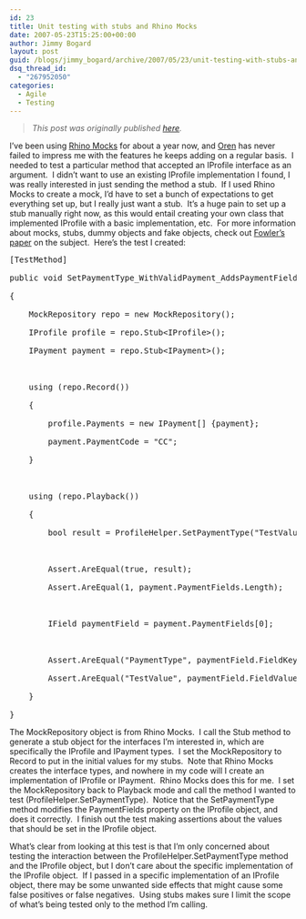 ```yaml
---
id: 23
title: Unit testing with stubs and Rhino Mocks
date: 2007-05-23T15:25:00+00:00
author: Jimmy Bogard
layout: post
guid: /blogs/jimmy_bogard/archive/2007/05/23/unit-testing-with-stubs-and-rhino-mocks.aspx
dsq_thread_id:
  - "267952050"
categories:
  - Agile
  - Testing
---
```

> _This post was originally published [here](http://grabbagoft.blogspot.com/2007/06/unit-testing-with-stubs-and-rhino-mocks.html)._

I&#8217;ve been using [Rhino Mocks](http://www.ayende.com/projects/rhino-mocks.aspx) for about a year now, and&nbsp;[Oren](http://www.ayende.com/Blog/) has never failed to impress me with the&nbsp;features he keeps adding on a regular basis.&nbsp; I needed to test a particular method that accepted an IProfile interface&nbsp;as an argument.&nbsp; I didn&#8217;t want to use an existing IProfile implementation I found, I was really interested in just sending the method a stub.&nbsp; If I used Rhino Mocks to create a mock, I&#8217;d have to set a bunch of expectations to get everything set up, but I really just want a stub.&nbsp; It&#8217;s a huge pain to set up a stub manually right now, as this would entail creating your own class that implemented IProfile with a basic implementation, etc.&nbsp; For more information about mocks, stubs, dummy objects and fake objects, check out [Fowler&#8217;s paper](http://www.martinfowler.com/articles/mocksArentStubs.html) on the subject.&nbsp; Here&#8217;s the test I created:

<div class="CodeFormatContainer">
  <pre>[TestMethod]<br />
<span class="kwrd">public</span> <span class="kwrd">void</span> SetPaymentType_WithValidPayment_AddsPaymentFieldToPaymentFields()<br />
{<br />
&nbsp;&nbsp;&nbsp;&nbsp;MockRepository repo = <span class="kwrd">new</span> MockRepository();<br />
&nbsp;&nbsp;&nbsp;&nbsp;IProfile profile = repo.Stub&lt;IProfile&gt;();<br />
&nbsp;&nbsp;&nbsp;&nbsp;IPayment payment = repo.Stub&lt;IPayment&gt;();<br />
<br />
&nbsp;&nbsp;&nbsp;&nbsp;<span class="kwrd">using</span> (repo.Record())<br />
&nbsp;&nbsp;&nbsp;&nbsp;{<br />
&nbsp;&nbsp;&nbsp;&nbsp;&nbsp;&nbsp;&nbsp;&nbsp;profile.Payments = <span class="kwrd">new</span> IPayment[] {payment};<br />
&nbsp;&nbsp;&nbsp;&nbsp;&nbsp;&nbsp;&nbsp;&nbsp;payment.PaymentCode = <span class="str">"CC"</span>;<br />
&nbsp;&nbsp;&nbsp;&nbsp;}<br />
<br />
&nbsp;&nbsp;&nbsp;&nbsp;<span class="kwrd">using</span> (repo.Playback())<br />
&nbsp;&nbsp;&nbsp;&nbsp;{<br />
&nbsp;&nbsp;&nbsp;&nbsp;&nbsp;&nbsp;&nbsp;&nbsp;<span class="kwrd">bool</span> result = ProfileHelper.SetPaymentType(<span class="str">"TestValue"</span>, profile);<br />
<br />
&nbsp;&nbsp;&nbsp;&nbsp;&nbsp;&nbsp;&nbsp;&nbsp;Assert.AreEqual(<span class="kwrd">true</span>, result);<br />
&nbsp;&nbsp;&nbsp;&nbsp;&nbsp;&nbsp;&nbsp;&nbsp;Assert.AreEqual(1, payment.PaymentFields.Length);<br />
<br />
&nbsp;&nbsp;&nbsp;&nbsp;&nbsp;&nbsp;&nbsp;&nbsp;IField paymentField = payment.PaymentFields[0];<br />
<br />
&nbsp;&nbsp;&nbsp;&nbsp;&nbsp;&nbsp;&nbsp;&nbsp;Assert.AreEqual(<span class="str">"PaymentType"</span>, paymentField.FieldKey);<br />
&nbsp;&nbsp;&nbsp;&nbsp;&nbsp;&nbsp;&nbsp;&nbsp;Assert.AreEqual(<span class="str">"TestValue"</span>, paymentField.FieldValue);<br />
&nbsp;&nbsp;&nbsp;&nbsp;}<br />
}</pre>
</div>

The MockRepository object&nbsp;is from Rhino Mocks.&nbsp; I call the Stub method to generate a stub object for the interfaces I&#8217;m interested in, which are specifically the IProfile and IPayment types.&nbsp; I set the MockRepository to Record to put in the initial values for my stubs.&nbsp; Note that Rhino Mocks creates the interface types, and nowhere in my code will I create an implementation of IProfile or IPayment.&nbsp; Rhino Mocks does this for me.&nbsp; I set the MockRepository back to Playback mode and call the method I wanted to test (ProfileHelper.SetPaymentType).&nbsp; Notice that the SetPaymentType method modifies the PaymentFields property on the IProfile object, and does it correctly.&nbsp; I finish out&nbsp;the test&nbsp;making assertions about&nbsp;the&nbsp;values that should be set in the IProfile object.

What&#8217;s clear from looking at this test is that I&#8217;m only concerned about testing the interaction between the ProfileHelper.SetPaymentType method and the IProfile object, but I don&#8217;t care about the specific implementation of the IProfile object.&nbsp; If I passed in a specific implementation of an IProfile object, there may be some unwanted side effects that might cause some false positives or false negatives.&nbsp; Using stubs makes sure I limit the scope of what&#8217;s being tested only to the method I&#8217;m calling.